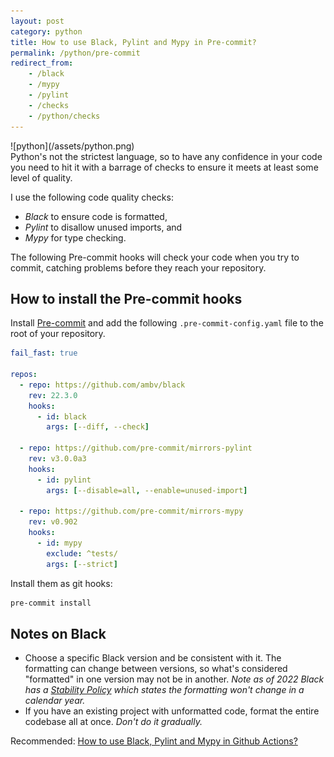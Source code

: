 ```yaml
---
layout: post
category: python
title: How to use Black, Pylint and Mypy in Pre-commit?
permalink: /python/pre-commit
redirect_from:
    - /black
    - /mypy
    - /pylint
    - /checks
    - /python/checks
---
```

<div class="wide-logos" markdown="1">
![python](/assets/python.png)
</div>

<div id="intro" markdown="1">
Python's not the strictest language, so to have any confidence in your code you
need to hit it with a barrage of checks to ensure it meets at least some level
of quality.
</div>

I use the following code quality checks:

- *Black* to ensure code is formatted,
- *Pylint* to disallow unused imports, and
- *Mypy* for type checking.

The following Pre-commit hooks will check your code when you try to commit, catching problems
before they reach your repository.

## How to install the Pre-commit hooks

Install [Pre-commit](https://pre-commit.com) and add the following `.pre-commit-config.yaml` file to the root of your
repository.

```yaml
fail_fast: true

repos:
  - repo: https://github.com/ambv/black
    rev: 22.3.0
    hooks:
      - id: black
        args: [--diff, --check]

  - repo: https://github.com/pre-commit/mirrors-pylint
    rev: v3.0.0a3
    hooks:
      - id: pylint
        args: [--disable=all, --enable=unused-import]

  - repo: https://github.com/pre-commit/mirrors-mypy
    rev: v0.902
    hooks:
      - id: mypy
        exclude: ^tests/
        args: [--strict]
```

Install them as git hooks:
```sh
pre-commit install
```

## Notes on Black

- Choose a specific Black version and be consistent with it.
  The formatting can change between versions, so what's considered
  "formatted" in one version may not be in another. _Note as of 2022 Black has a [Stability Policy](https://black.readthedocs.io/en/stable/the_black_code_style/index.html) which states the formatting won't change in a calendar year._
- If you have an existing project with unformatted code, format the entire
  codebase all at once. _Don't do it gradually._

Recommended: [How to use Black, Pylint and Mypy in Github Actions?](/python/github-actions)
